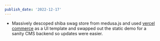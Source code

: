 ```yaml
---
publish_date: '2022-12-17'
---
```

- Massively descoped shiba swag store from medusa.js and used [vercel commerce](https://github.com/vercel/commerce) as a UI template and swapped out the static demo for a sanity CMS backend so updates were easier. 
